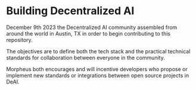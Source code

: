 # Building Decentralized AI

December 9th 2023 the Decentralized AI community assembled from around the world in Austin, TX in order to begin contributing to this repository.

The objectives are to define both the tech stack and the practical technical standards for collaboration between everyone in the community.

Morpheus both encourages and will incentive developers who propose or implement new standards or integrations between open source projects in DeAI.
